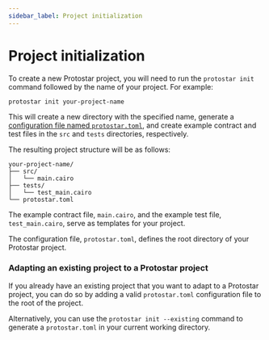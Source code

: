 ```yaml
---
sidebar_label: Project initialization
---
```


# Project initialization

To create a new Protostar project, you will need to run the `protostar init` command followed by the name of your project. For example:

```console
protostar init your-project-name
```

This will create a new directory with the specified name, generate a [configuration file named `protostar.toml`](/docs/tutorials/configuration-file), and create example contract and test files in the `src` and `tests` directories, respectively.

The resulting project structure will be as follows:
```
your-project-name/
├── src/
│   └── main.cairo
├── tests/
│   └── test_main.cairo
└── protostar.toml
```

The example contract file, `main.cairo`, and the example test file, `test_main.cairo`, serve as templates for your project.

The configuration file, `protostar.toml`, defines the root directory of your Protostar project.

### Adapting an existing project to a Protostar project
If you already have an existing project that you want to adapt to a Protostar project, you can do so by adding a valid `protostar.toml` configuration file to the root of the project.

Alternatively, you can use the `protostar init --existing` command to generate a `protostar.toml` in your current working directory.

